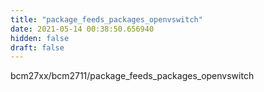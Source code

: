 ```yaml
---
title: "package_feeds_packages_openvswitch"
date: 2021-05-14 00:38:50.656940
hidden: false
draft: false
---
```


bcm27xx/bcm2711/package_feeds_packages_openvswitch


